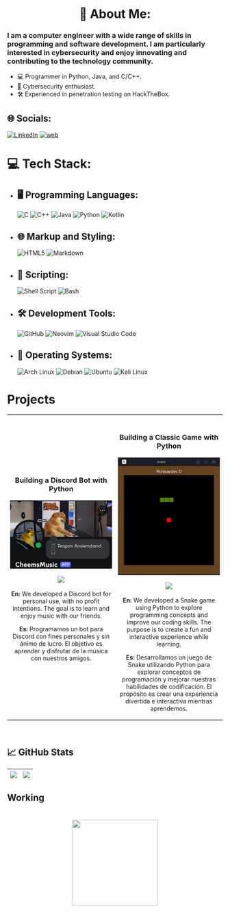 <h1 align="center">
    💫 About Me:
</h1>

### I am a computer engineer with a wide range of skills in programming and software development. I am particularly interested in cybersecurity and enjoy innovating and contributing to the technology community.

- 💻 Programmer in Python, Java, and C/C++.
- 🔐 Cybersecurity enthusiast.
- 🛠️ Experienced in penetration testing on HackTheBox.

## 🌐 Socials:
[![LinkedIn](https://img.shields.io/badge/LinkedIn-%230077B5.svg?logo=linkedin&logoColor=white)](https://www.linkedin.com/in/juan-eduardo-rivera-p%C3%A9rez-a76909226/) [![web](https://img.shields.io/badge/WEB-7D4698?style=flat&logo=Tor-Browser&logoColor=white)](https://eduardo99rp.github.io/)




# 💻 Tech Stack:

- ## 🖥️ Programming Languages:
    ![C](https://img.shields.io/badge/c-%2300599C.svg?style=for-the-badge&logo=c&logoColor=white) ![C++](https://img.shields.io/badge/c++-%2300599C.svg?style=for-the-badge&logo=c%2B%2B&logoColor=white) ![Java](https://img.shields.io/badge/java-%23ED8B00.svg?style=for-the-badge&logo=openjdk&logoColor=white) ![Python](https://img.shields.io/badge/python-3670A0?style=for-the-badge&logo=python&logoColor=ffdd54) ![Kotlin](https://img.shields.io/badge/kotlin-%237F52FF.svg?style=for-the-badge&logo=kotlin&logoColor=white) 

- ## 🌐 Markup and Styling:
    ![HTML5](https://img.shields.io/badge/html5-%23E34F26.svg?style=for-the-badge&logo=html5&logoColor=white) ![Markdown](https://img.shields.io/badge/markdown-000000?style=for-the-badge&logo=markdown&logoColor=white) 

- ## 📜 Scripting:
    ![Shell Script](https://img.shields.io/badge/shell_script-%23121011.svg?style=for-the-badge&logo=gnu-bash&logoColor=white) ![Bash](https://img.shields.io/badge/Bash-%23121011.svg?style=for-the-badge&logo=gnome-terminal&logoColor=white) 

- ## 🛠️ Development Tools:
    ![GitHub](https://img.shields.io/badge/github-%23121011.svg?style=for-the-badge&logo=github&logoColor=white) ![Neovim](https://img.shields.io/badge/neovim-57A143?style=for-the-badge&logo=neovim&logoColor=white) ![Visual Studio Code](https://img.shields.io/badge/VS%20Code-0078d7.svg?style=for-the-badge&logo=visual-studio-code&logoColor=white)

- ##  🐧 Operating Systems:
    ![Arch Linux](https://img.shields.io/badge/arch_linux-1793D1?style=for-the-badge&logo=arch-linux&logoColor=white)  ![Debian](https://img.shields.io/badge/debian-A81D33?style=for-the-badge&logo=debian&logoColor=white)  ![Ubuntu](https://img.shields.io/badge/ubuntu-E95420?style=for-the-badge&logo=ubuntu&logoColor=white)   ![Kali Linux](https://img.shields.io/badge/kali_linux-557C94?style=for-the-badge&logo=kalilinux&logoColor=white)






# Projects  
<table>
<tr>
<td width="50%">
<h3 align="center">Building a Discord Bot with Python</h3>
<div align="center">
<a href="" target="_blank"><img src="/iconos/CheemMusic.png" width="400" alt="Bot de música para discord hecho en python">
</a>
<p>
<a href="https://github.com/Eduardo99RP/CheemsBot" target="_blank">
<img src="https://img.shields.io/badge/CODE-ff9?style=for-the-badge&logo=github&logoColor=black">
</a>
</p>
<p>
<strong>En: </strong>We developed a Discord bot for personal use, with no profit intentions. The goal is to learn and enjoy music with our friends.

<strong>Es: </strong>Programamos un bot para Discord con fines personales y sin ánimo de lucro. El objetivo es aprender y disfrutar de la música con nuestros amigos.</p>
</div>
                                                                                      
</td>

<td width="50%">
               <br>
<h3 align="center">Building a Classic Game with Python</h3>
<div align="center">
<a href="" target="_blank"><img src="/iconos/snake.png" width="250" alt="Bot de música para discord hecho en python">
</a>
<p>
<a href="https://github.com/Eduardo99RP/Snake-Python" target="_blank">
<img src="https://img.shields.io/badge/CODE-ff9?style=for-the-badge&logo=github&logoColor=black">
</a>
</p>
<p>
<strong>En: </strong>We developed a Snake game using Python to explore programming concepts and improve our coding skills. The purpose is to create a fun and interactive experience while learning.

<strong>Es: </strong>Desarrollamos un juego de Snake utilizando Python para explorar conceptos de programación y mejorar nuestras habilidades de codificación. El propósito es crear una experiencia divertida e interactiva mientras aprendemos.</p>
</div>  
</table>                                                                                 
</div>
<br>

## &#x1f4c8; GitHub Stats

|<a href="https://github.com/Eduardo99RP/Eduardo99RP"><img align="center" src="https://github-readme-stats.vercel.app/api?username=Eduardo99RP&amp;rank_icon=github&amp;repo=github-readme-stats&amp;&theme=tokyonight&hide_border=false&include_all_commits=false&count_private=false" /></a>|<a href="https://github.com/anuraghazra/github-readme-stats"><img align="center" src="https://github-readme-stats.vercel.app/api/top-langs/?username=Eduardo99RP&theme=tokyonight&hide_border=false&include_all_commits=false&count_private=false&layout=compact"/></a> |
| ------------- | ------------- |

## Working  

<h1 align="center">
<img src="https://i.giphy.com/media/v1.Y2lkPTc5MGI3NjExMWoxeXMwNGVjeHVlOTJva2p1MWFybHE3dnRmY3ZvaWlhbHJla2hpYSZlcD12MV9pbnRlcm5hbF9naWZfYnlfaWQmY3Q9Zw/maNB0qAiRVAty/giphy.gif" width="200" height="200" />
</h1>